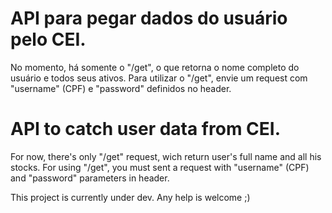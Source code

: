 # API para pegar dados do usuário pelo CEI.

No momento, há somente o "/get", o que retorna o nome completo do usuário e todos seus ativos.
Para utilizar o "/get", envie um request com "username" (CPF) e "password" definidos no header.

# API to catch user data from CEI.
For now, there's only "/get" request, wich return user's full name and all his stocks.
For using "/get", you must sent a request with "username" (CPF) and "password" parameters in header.

This project is currently under dev. Any help is welcome ;)
